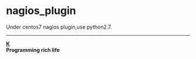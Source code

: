 nagios_plugin
======
Under centos7 nagios plugin,use python2.7.
                                

_________
[    __K__](https://www.ktianc.com "ktianc")  
    __Programming rich life__



